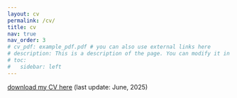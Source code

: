 ```yaml
---
layout: cv
permalink: /cv/
title: cv
nav: true
nav_order: 3
# cv_pdf: example_pdf.pdf # you can also use external links here
# description: This is a description of the page. You can modify it in '_pages/cv.md'. You can also change or remove the top pdf download button.
# toc:
#   sidebar: left
---
```


[download my CV here](https://weijiexu-charlie.github.io/assets/pdf/Weijie_Xu_CV.pdf) (last update: June, 2025)
